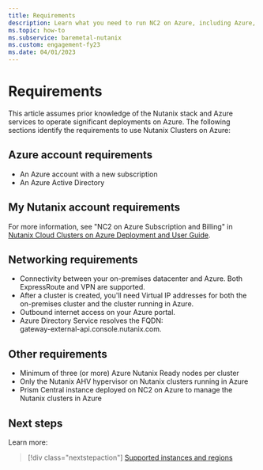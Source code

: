 ```yaml
---
title: Requirements
description: Learn what you need to run NC2 on Azure, including Azure, Nutanix, networking, and other requirements. 
ms.topic: how-to
ms.subservice: baremetal-nutanix
ms.custom: engagement-fy23
ms.date: 04/01/2023
---
```


# Requirements

This article assumes prior knowledge of the Nutanix stack and Azure services to operate significant deployments on Azure.
The following sections identify the requirements to use Nutanix Clusters on Azure:

## Azure account requirements

* An Azure account with a new subscription  
* An Azure Active Directory

## My Nutanix account requirements

For more information, see "NC2 on Azure Subscription and Billing" in [Nutanix Cloud Clusters on Azure Deployment and User Guide](https://download.nutanix.com/documentation/hosted/Nutanix-Cloud-Clusters-Azure.pdf).

## Networking requirements

* Connectivity between your on-premises datacenter and Azure. Both ExpressRoute and VPN are supported. 
* After a cluster is created, you'll need Virtual IP addresses for both the on-premises cluster and the cluster running in Azure.
* Outbound internet access on your Azure portal.
* Azure Directory Service resolves the FQDN:  
gateway-external-api.console.nutanix.com.

## Other requirements

* Minimum of three (or more) Azure Nutanix Ready nodes per cluster 
* Only the Nutanix AHV hypervisor on Nutanix clusters running in Azure
* Prism Central instance deployed on NC2 on Azure to manage the Nutanix clusters in Azure

## Next steps

Learn more:

> [!div class="nextstepaction"]
> [Supported instances and regions](supported-instances-and-regions.md)